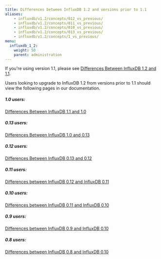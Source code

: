 ```yaml
---
title: Differences between InfluxDB 1.2 and versions prior to 1.1
aliases:
    - influxdb/v1.2/concepts/012_vs_previous/
    - influxdb/v1.2/concepts/011_vs_previous/
    - influxdb/v1.2/concepts/010_vs_previous/
    - influxdb/v1.2/concepts/013_vs_previous/
    - influxdb/v1.2/concepts/1_vs_previous/
menu:
  influxdb_1_2:
    weight: 50
    parent: administration
---
```


If you're using version 1.1, please see [Differences Between InfluxDB 1.2 and 1.1](/influxdb/v1.2/administration/differences/).

Users looking to upgrade to InfluxDB 1.2 from versions prior to 1.1 should view the following pages in our documentation.

##### 1.0 users:
[Differences Between InfluxDB 1.1 and 1.0](/influxdb/v1.1/administration/differences/)

##### 0.13 users:
[Differences Between InfluxDB 1.0 and 0.13](/influxdb/v1.0/administration/013_vs_1/)

##### 0.12 users:
[Differences Between InfluxDB 0.13 and 0.12](/influxdb/v0.13/administration/012_vs_013/)

##### 0.11 users:
[Differences between InfluxDB 0.12 and InfluxDB 0.11](/influxdb/v0.12/concepts/011_vs_012/)

##### 0.10 users:
[Differences between InfluxDB 0.11 and InfluxDB 0.10](/influxdb/v1.2/concepts/010_vs_011/)

##### 0.9 users:
[Differences between InfluxDB 0.9 and InfluxDB 0.10](/influxdb/v0.10/concepts/09_vs_010/)

##### 0.8 users:
[Differences between InfluxDB 0.8 and InfluxDB 0.10](/influxdb/v0.10/concepts/08_vs_010/)
